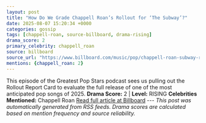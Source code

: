 ```yaml
---
layout: post
title: "How Do We Grade Chappell Roan’s Rollout for ‘The Subway’?"
date: 2025-08-07 15:20:34 +0000
categories: gossip
tags: [chappell-roan, source-billboard, drama-rising]
drama_score: 2
primary_celebrity: chappell_roan
source: billboard
source_url: "https://www.billboard.com/music/pop/chappell-roan-subway-rollout-report-card-greatest-pop-stars-1236038439/"
mentions: {chappell_roan: 2}
---
```


This episode of the Greatest Pop Stars podcast sees us pulling out the Rollout Report Card to evaluate the full release of one of the most anticipated pop songs of 2025. **Drama Score:** 2 | **Level:** RISING **Celebrities Mentioned:** Chappell Roan [Read full article at Billboard](https://www.billboard.com/music/pop/chappell-roan-subway-rollout-report-card-greatest-pop-stars-1236038439/) --- *This post was automatically generated from RSS feeds. Drama scores are calculated based on mention frequency and source reliability.*